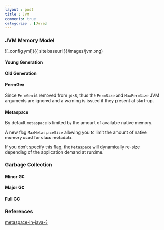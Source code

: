 ```yaml
---
layout : post
title : JVM
comments: true
categories : [Java]
---
```


### JVM Memory Model

![_config.yml]({{ site.baseurl }}/images/jvm.png)

#### Young Generation

#### Old Generation

#### PermGen

Since `PermGen` is removed from `jdk8`, thus the `PermSize` and `MaxPermSize` JVM arguments are ignored and 
a warning is issued if they present at start-up.

#### Metaspace

By default `metaspace` is limited by the amount of available native memory.

A new flag `MaxMetaspaceSize` allowing you to limit the amount of native memory used for class metadata. 

If you don’t specify this flag, the `Metaspace` will dynamically re-size depending of the application demand at runtime.

### Garbage Collection

#### Minor GC

#### Major GC

#### Full GC

### References

[metaspace-in-java-8](http://java-latte.blogspot.com/2014/03/metaspace-in-java-8.html)
